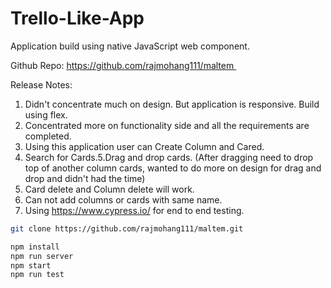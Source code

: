 # Trello-Like-App

Application build using native JavaScript web component.

Github Repo:
https://github.com/rajmohang111/maltem 

Release Notes:
1. Didn't concentrate much on design. But application is responsive. Build using flex.
2. Concentrated more on functionality side and all the requirements are completed.
3. Using this application user can Create Column and Cared.
4. Search for Cards.5.Drag and drop cards. (After dragging need to drop top of another column cards, wanted to do more on design for drag and drop and didn't had the time)
5. Card delete and Column delete will work.
6. Can not add columns or cards with same name.
7. Using https://www.cypress.io/ for end to end testing.


```bash
git clone https://github.com/rajmohang111/maltem.git
```

```bash
npm install
npm run server
npm start
npm run test
```
